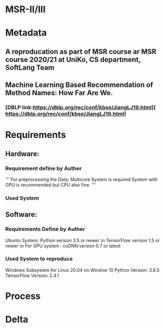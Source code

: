 # MSR-II/III

# Metadata
## A reproducation as part of MSR course ar MSR course 2020/21 at UniKo, CS department, SoftLang Team
## Machine Learning Based Recommendation of Method Names: How Far Are We.
### [DBLP link:https://dblp.org/rec/conf/kbse/JiangLJ19.html]( https://dblp.org/rec/conf/kbse/JiangLJ19.html)

# Requirements
## Hardware:
### Requirement define by Auther
'''
For preprocessing the Data: Multicore System is required 
System with GPU is recommended but CPU also fine.
'''
### Used System


## Software:
### Requirements Define by Auther
Ubuntu System:
  Python version 3.5 or newer \n
  TensorFlow version 1.5 or newer \n
  For GPU system : cuDNN version 0.7 or latest

### Used System to reproduce
 Windows Subsystem for Linux 20.04 on Window 10
 Python Version: 3.8.5
 TensorFlow Version: 2.4.1

# Process

 



# Delta

